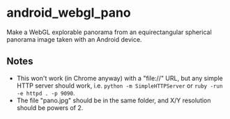 android_webgl_pano
==================

Make a WebGL explorable panorama from an equirectangular spherical panorama image taken with an Android device.


Notes
-----
- This won't work (in Chrome anyway) with a "file://" URL, but any simple HTTP server should work, i.e. `python -m SimpleHTTPServer` or `ruby -run -e httpd . -p 9090`.
- The file "pano.jpg" should be in the same folder, and X/Y resolution should be powers of 2.
